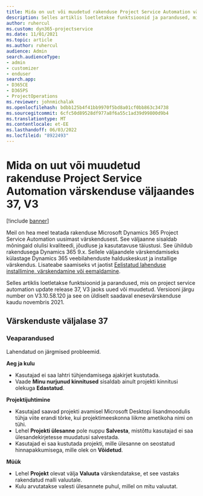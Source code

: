 ```yaml
---
title: Mida on uut või muudetud rakenduse Project Service Automation värskenduse väljaandes 37, V3
description: Selles artiklis loetletakse funktsioonid ja parandused, mis on saadaval versioonis Microsoft Dynamics 365 Project Service Automation Update Release 37, V3.
author: ruhercul
ms.custom: dyn365-projectservice
ms.date: 11/01/2021
ms.topic: article
ms.author: ruhercul
audience: Admin
search.audienceType:
- admin
- customizer
- enduser
search.app:
- D365CE
- D365PS
- ProjectOperations
ms.reviewer: johnmichalak
ms.openlocfilehash: bdbb125b4f41bb9970f5bd8a01cf0bb863c34738
ms.sourcegitcommit: 6cfc50d89528df977a8f6a55c1ad39d99800d9b4
ms.translationtype: MT
ms.contentlocale: et-EE
ms.lasthandoff: 06/03/2022
ms.locfileid: "8922493"
---
```

# <a name="whats-new-or-changed-in-project-service-automation-update-release-37-v3"></a>Mida on uut või muudetud rakenduse Project Service Automation värskenduse väljaandes 37, V3

[!include [banner](../includes/psa-now-project-operations.md)]

Meil on hea meel teatada rakenduse Microsoft Dynamics 365 Project Service Automation uusimast värskendusest. See väljaanne sisaldab mõningaid olulisi kvaliteedi, jõudluse ja kasutatavuse täiustusi. See ühildub rakendusega Dynamics 365 9.x. Sellele väljaandele värskendamiseks külastage Dynamics 365 veebilahenduste halduskeskust ja installige värskendus. Lisateabe saamiseks vt jaotist [Eelistatud lahenduse installimine, värskendamine või eemaldamine](/power-platform/admin/install-remove-preferred-solution).

Selles artiklis loetletakse funktsioonid ja parandused, mis on project service automation update release 37, V3 jaoks uued või muudetud. Versiooni järgu number on V3.10.58.120 ja see on üldiselt saadaval enesevärskenduse kaudu novembris 2021.

## <a name="update-release-37"></a>Värskenduste väljalase 37

### <a name="bug-fixes"></a>Veaparandused

Lahendatud on järgmised probleemid.

**Aeg ja kulu**
- Kasutajad ei saa lahtri tühjendamisega ajakirjet kustutada.
- Vaade **Minu nurjunud kinnitused** sisaldab ainult projekti kinnitusi olekuga **Edastatud**.

**Projektijuhtimine**
- Kasutajad saavad projekti avamisel Microsoft Desktopi lisandmoodulis tühja viite erandi tõrke, kui projektimeeskonna liikme ametikoha nimi on tühi.
- Lehel **Projekti ülesanne** pole nuppu **Salvesta**, mistõttu kasutajad ei saa ülesandekirjetesse muudatusi salvestada.
- Kasutajad ei saa kustutada projekti, mille ülesanne on seostatud hinnapakkumisega, mille olek on **Võidetud**.

**Müük**
- Lehel **Projekt** olevat välja **Valuuta** värskendatakse, et see vastaks rakendatud malli valuutale.
- Kulu arvutatakse valesti ülesannete puhul, millel on mitu valuutat.
